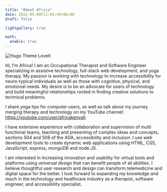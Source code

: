 ```yaml
---
title: "About Africa"
date: 2022-05-09T11:04:49+08:00
draft: false

lightgallery: true

math:
  enable: true
---
```


![Hugo Theme LoveIt](../assets/images/headshot.jpg)

Hi, I’m Africa! I am an Occupational Therapist and Software Engineer specializing in assistive technology, full-stack web development, and yoga therapy. My passion is working with technology to increase accessibility for neuro-typical individuals as well as those with cognitive, physical, and emotional needs. My desire is to be an advocate for users of technology and build meaningful relationships rooted in finding creative solutions to technical problems.

I share yoga tips for computer users, as well as talk about my journey merging therapy and technology on my YouTube channel: https://youtube.com/user/africakenyah

I have extensive experience with collaboration and supervision of multi functional teams, teaching and presenting of complex ideas and concepts, sections 504 and 508 of the ADA, accessibility and inclusion. I use web development tools to create dynamic web applications using HTML, CSS, JavaScript, express, mongoDB and node.JS.

I am interested in increasing innovation and usability for virtual tools and platforms using universal design that can benefit people of all abilities. I believe thoughtful user research and design can transform telemedicine and digital space for the better. I look forward to expanding my knowledge and reach in the technology and healthcare industry as a therapist, software engineer, and accessibility specialist.